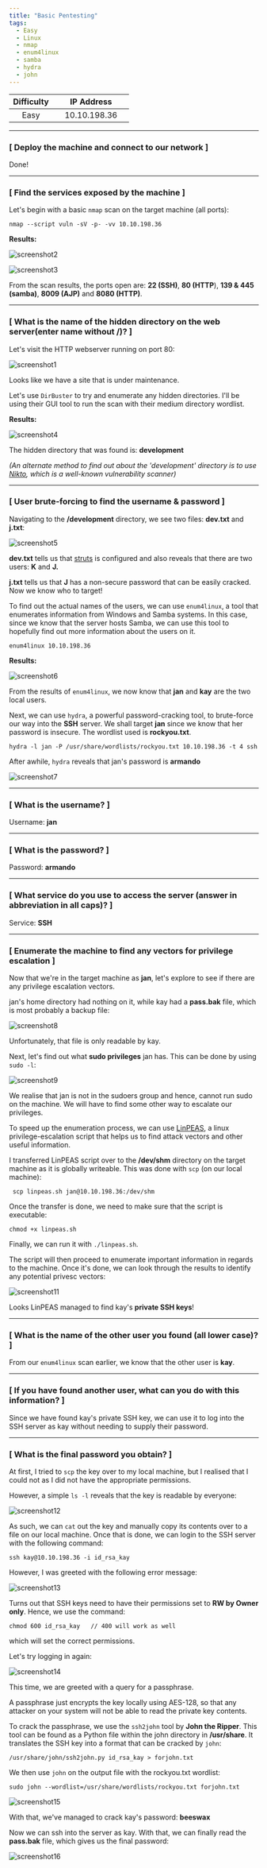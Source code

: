 ```yaml
---
title: "Basic Pentesting"
tags:
  - Easy
  - Linux
  - nmap
  - enum4linux
  - samba
  - hydra
  - john
---
```


| Difficulty |  |  IP Address   |  |
| :--------: |--|:------------: |--|
|   Easy     |  | 10.10.198.36  |  |

---

### [ Deploy the machine and connect to our network ]

Done!

---

### [ Find the services exposed by the machine ]

Let's begin with a basic `nmap` scan on the target machine (all ports):

```
nmap --script vuln -sV -p- -vv 10.10.198.36 
```

**Results:**

![screenshot2](../assets/images/basic_pentesting/screenshot2.png)

![screenshot3](../assets/images/basic_pentesting/screenshot3.png)

From the scan results, the ports open are: **22 (SSH)**, **80 (HTTP**), **139 & 445 (samba)**, **8009 (AJP)** and **8080 (HTTP)**.

---

### [ What is the name of the hidden directory on the web server(enter name without /)? ]

Let's visit the HTTP webserver running on port 80:

![screenshot1](../assets/images/basic_pentesting/screenshot1.png)

Looks like we have a site that is under maintenance.

Let's use `DirBuster` to try and enumerate any hidden directories. I'll be using their GUI tool to run the scan with their medium directory wordlist.

**Results:**

![screenshot4](../assets/images/basic_pentesting/screenshot4.png)

The hidden directory that was found is: **development**

*(An alternate method to find out about the 'development' directory is to use [Nikto](https://www.kali.org/tools/nikto/), which is a well-known vulnerability scanner)*

---

### [ User brute-forcing to find the username & password ]

Navigating to the **/development** directory, we see two files: **dev.txt** and **j.txt**:

![screenshot5](../assets/images/basic_pentesting/screenshot5.png)

**dev.txt** tells us that [struts](https://struts.apache.org/) is configured and also reveals that there are two users: **K** and **J.** 

**j.txt** tells us that **J** has a non-secure password that can be easily cracked. Now we know who to target!

To find out the actual names of the users, we can use `enum4linux`, a tool that enumerates information from Windows and Samba systems. In this case, since we know that the server hosts Samba, we can use this tool to hopefully find out more information about the users on it.

```
enum4linux 10.10.198.36
```

**Results:**

![screenshot6](../assets/images/basic_pentesting/screenshot6.png)

From the results of `enum4linux`, we now know that **jan** and **kay** are the two local users.

Next, we can use `hydra`, a powerful password-cracking tool, to brute-force our way into the **SSH** server. We shall target **jan** since we know that her password is insecure. The wordlist used is **rockyou.txt**.

```
hydra -l jan -P /usr/share/wordlists/rockyou.txt 10.10.198.36 -t 4 ssh
```

After awhile, `hydra` reveals that jan's password is **armando**

![screenshot7](../assets/images/basic_pentesting/screenshot7.png)

---

### [ What is the username? ]

Username: **jan**

---

### [ What is the password? ]

Password: **armando**

---

### [ What service do you use to access the server (answer in abbreviation in all caps)? ]

Service: **SSH**

---

### [ Enumerate the machine to find any vectors for privilege escalation ]

Now that we're in the target machine as **jan**, let's explore to see if there are any privilege escalation vectors.

jan's home directory had nothing on it, while kay had a **pass.bak** file, which is most probably a backup file:

![screenshot8](../assets/images/basic_pentesting/screenshot8.png)

Unfortunately, that file is only readable by kay. 

Next, let's find out what **sudo privileges** jan has. This can be done by using `sudo -l`: 

![screenshot9](../assets/images/basic_pentesting/screenshot9.png)

We realise that jan is not in the sudoers group and hence, cannot run sudo on the machine. We will have to find some other way to escalate our privileges.

To speed up the enumeration process, we can use [LinPEAS](https://github.com/carlospolop/PEASS-ng), a linux privilege-escalation script that helps us to find attack vectors and other useful information.

I transferred LinPEAS script over to the **/dev/shm** directory on the target machine as it is globally writeable. This was done with `scp` (on our local machine):

```
 scp linpeas.sh jan@10.10.198.36:/dev/shm
```

Once the transfer is done, we need to make sure that the script is executable:

```
chmod +x linpeas.sh
```

Finally, we can run it with `./linpeas.sh`.

The script will then proceed to enumerate important information in regards to the machine. Once it's done, we can look through the results to identify any potential privesc vectors:

![screenshot11](../assets/images/basic_pentesting/screenshot11.png)

Looks LinPEAS managed to find kay's **private SSH keys**! 

---

### [ What is the name of the other user you found (all lower case)? ]

From our `enum4linux` scan earlier, we know that the other user is **kay**.

---

### [ If you have found another user, what can you do with this information? ]

Since we have found kay's private SSH key, we can use it to log into the SSH server as kay without needing to supply their password. 

---

### [ What is the final password you obtain? ]

At first, I tried to `scp` the key over to my local machine, but I realised that I could not as I did not have the appropriate permissions. 

However, a simple `ls -l` reveals that the key is readable by everyone:

![screenshot12](../assets/images/basic_pentesting/screenshot12.png)

As such, we can `cat` out the key and manually copy its contents over to a file on our local machine. Once that is done, we can login to the SSH server with the following command:

```
ssh kay@10.10.198.36 -i id_rsa_kay
```

However, I was greeted with the following error message:

![screenshot13](../assets/images/basic_pentesting/screenshot13.png)

Turns out that SSH keys need to have their permissions set to **RW by Owner only**. Hence, we use the command:

```
chmod 600 id_rsa_kay   // 400 will work as well
```

which will set the correct permissions. 

Let's try logging in again:

![screenshot14](../assets/images/basic_pentesting/screenshot14.png)

This time, we are greeted with a query for a passphrase. 

A passphrase just encrypts the key locally using AES-128, so that any attacker on your system will not be able to read the private key contents.

To crack the passphrase, we use the `ssh2john` tool by **John the Ripper**. This tool can be found as a Python file within the john directory in **/usr/share**. It translates the SSH key into a format that can be cracked by `john`:

```
/usr/share/john/ssh2john.py id_rsa_kay > forjohn.txt
```

We then use `john` on the output file with the rockyou.txt wordlist:

```
sudo john --wordlist=/usr/share/wordlists/rockyou.txt forjohn.txt
```

![screenshot15](../assets/images/basic_pentesting/screenshot15.png)

With that, we've managed to crack kay's password: **beeswax**

Now we can ssh into the server as kay. With that, we can finally read the **pass.bak** file, which gives us the final password:

![screenshot16](../assets/images/basic_pentesting/screenshot16.png)

